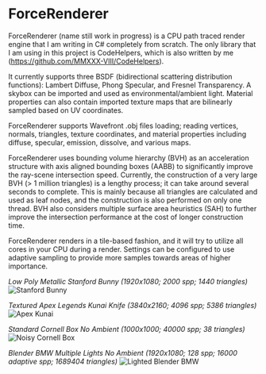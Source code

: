 # ForceRenderer

ForceRenderer (name still work in progress) is a CPU path traced render engine that I am writing in C# completely from scratch.
The only library that I am using in this project is CodeHelpers, which is also written by me (https://github.com/MMXXX-VIII/CodeHelpers).

It currently supports three BSDF (bidirectional scattering distribution functions): Lambert Diffuse, Phong Specular, and Fresnel Transparency.
A skybox can be imported and used as environmental/ambient light. Material properties can also contain imported texture maps that are bilinearly sampled based on UV coordinates.

ForceRenderer supports Wavefront .obj files loading; reading vertices, normals, triangles, texture coordinates, and material properties including diffuse, specular, emission, dissolve, and various maps.

ForceRenderer uses bounding volume hierarchy (BVH) as an acceleration structure with axis aligned bounding boxes (AABB) to significantly improve the ray-scene intersection speed.
Currently, the construction of a very large BVH (> 1 million triangles) is a lengthy process; it can take around several seconds to complete.
This is mainly because all triangles are calculated and used as leaf nodes, and the construction is also performed on only one thread.
BVH also considers multiple surface area heuristics (SAH) to further improve the intersection performance at the cost of longer construction time.

ForceRenderer renders in a tile-based fashion, and it will try to utilize all cores in your CPU during a render.
Settings can be configured to use adaptive sampling to provide more samples towards areas of higher importance.

_Low Poly Metallic Stanford Bunny (1920x1080; 2000 spp; 1440 triangles)_
![Stanford Bunny](https://github.com/MMXXX-VIII/ForceRenderer/blob/main/ForceRenderer/Renders/Path%20Tracing/render%20stanford%20bunny%202k.png?raw=true)

_Textured Apex Legends Kunai Knife (3840x2160; 4096 spp; 5386 triangles)_
![Apex Kunai](https://github.com/MMXXX-VIII/ForceRenderer/blob/main/ForceRenderer/Renders/Path%20Tracing/render%20textures%204k%20sp.png?raw=true)

_Standard Cornell Box No Ambient (1000x1000; 40000 spp; 38 triangles)_
![Noisy Cornell Box](https://github.com/MMXXX-VIII/ForceRenderer/blob/main/ForceRenderer/Renders/Path%20Tracing/Noisy/render%20noisy%2040k%20cornell%203h.png?raw=true)

_Blender BMW Multiple Lights No Ambient (1920x1080; 128 spp; 16000 adaptive spp; 1689404 triangles)_
![Lighted Blender BMW](https://github.com/MMXXX-VIII/ForceRenderer/blob/main/ForceRenderer/Renders/Path%20Tracing/render%20bmw%20lights%20transparency%20128%2016000%20samples.png?raw=true)